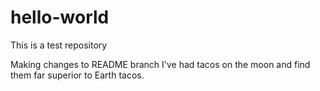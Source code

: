 # hello-world
This is a test repository

Making changes to README branch
I've had tacos on the moon and find them far superior to Earth tacos.
